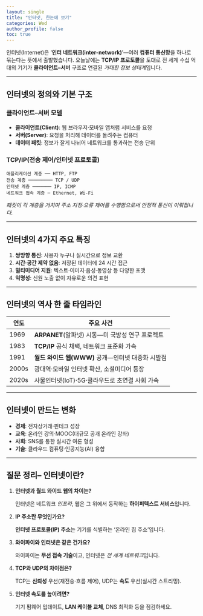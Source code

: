 ```yaml
---
layout: single
title: "인터넷, 한눈에 보기"
categories: Wed
author_profile: false
toc: true
---
```


인터넷(Internet)은 ‘**인터 네트워크(inter-network)**’—여러 **컴퓨터 통신망**을 하나로 묶는다는 뜻에서 출발했습니다. 오늘날에는 **TCP/IP 프로토콜**을 토대로 전 세계 수십 억 대의 기기가 **클라이언트–서버** 구조로 연결된 *거대한 정보 생태계*입니다.

------

## 인터넷의 정의와 기본 구조

### 클라이언트–서버 모델

- **클라이언트(Client)**: 웹 브라우저·모바일 앱처럼 서비스를 요청
- **서버(Server)**: 요청을 처리해 데이터를 돌려주는 컴퓨터
- **데이터 패킷**: 정보가 잘게 나뉘어 네트워크를 통과하는 전송 단위

### TCP/IP(전송 제어/인터넷 프로토콜)

```
애플리케이션 계층 ── HTTP, FTP
전송 계층 ───────── TCP / UDP
인터넷 계층 ─────── IP, ICMP
네트워크 접속 계층 ─ Ethernet, Wi-Fi
```

*패킷이 각 계층을 거치며 주소 지정·오류 제어를 수행함으로써 안정적 통신이 이뤄집니다.*

------

## 인터넷의 4가지 주요 특징

1. **쌍방향 통신**: 사용자 누구나 실시간으로 정보 교환
2. **시간·공간 제약 없음**: 저장된 데이터에 24 시간 접근
3. **멀티미디어 지원**: 텍스트·이미지·음성·동영상 등 다양한 포맷
4. **익명성**: 신원 노출 없이 자유로운 의견 표현

------

## 인터넷의 역사 한 줄 타임라인

| 연도  | 주요 사건                                         |
| ----- | ------------------------------------------------- |
| 1969  | **ARPANET**(알파넷) 시동—미 국방성 연구 프로젝트  |
| 1983  | **TCP/IP** 공식 채택, 네트워크 표준화 가속        |
| 1991  | **월드 와이드 웹(WWW)** 공개—인터넷 대중화 시발점 |
| 2000s | 광대역·모바일 인터넷 확산, 소셜미디어 등장        |
| 2020s | 사물인터넷(IoT)·5G·클라우드로 초연결 사회 가속    |

------

## 인터넷이 만드는 변화

- **경제**: 전자상거래·핀테크 성장
- **교육**: 온라인 강의·MOOC(대규모 공개 온라인 강좌)
- **사회**: SNS를 통한 실시간 여론 형성
- **기술**: 클라우드 컴퓨팅·인공지능(AI) 융합

------

## 질문 정리– 인터넷이란?

1. **인터넷과 월드 와이드 웹의 차이는?**

   인터넷은 네트워크 *인프라*, 웹은 그 위에서 동작하는 **하이퍼텍스트 서비스**입니다.

2. **IP 주소란 무엇인가요?**

   **인터넷 프로토콜(IP) 주소**는 기기를 식별하는 ‘온라인 집 주소’입니다.

3. **와이파이와 인터넷은 같은 건가요?**

   와이파이는 **무선 접속 기술**이고, 인터넷은 *전 세계 네트워크*입니다.

4. **TCP와 UDP의 차이점은?**

   TCP는 **신뢰성** 우선(재전송·흐름 제어), UDP는 **속도** 우선(실시간 스트리밍).

5. **인터넷 속도를 높이려면?**

   기기 펌웨어 업데이트, **LAN 케이블 교체**, DNS 최적화 등을 점검하세요.